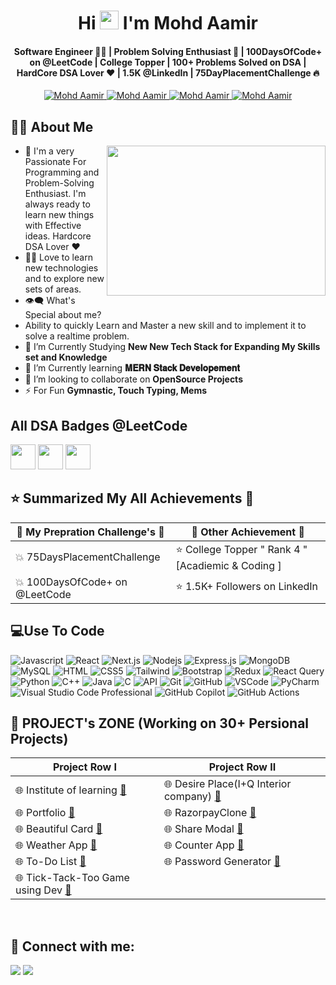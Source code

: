 
<h1 align="center">Hi <img src="https://raw.githubusercontent.com/MartinHeinz/MartinHeinz/master/wave.gif" width="30px"> I'm <b>Mohd Aamir</b></h1>
<h4 align="center"><b>Software Engineer 👨‍💻 | Problem Solving Enthusiast 🧠 | 100DaysOfCode+ on @LeetCode  | College Topper  | 100+ Problems Solved on DSA  | HardCore DSA Lover ❤️ | 1.5K @LinkedIn  | 75DayPlacementChallenge 🔥</b>
</b></h4>   

<p align="center"> 
   
 <a href="https://www.linkedin.com/in/aamircse" target="_blank">
  <img src="https://img.shields.io/badge/LinkedIn-0077B5?style=for-the-badge&logo=linkedin&logoColor=white" alt="Mohd Aamir"/>
 </a>
 <a href="https://github.com/aamir-cse" target="_blank">
  <img src="https://img.shields.io/badge/GitHub-181717?style=for-the-badge&logo=github&logoColor=white" alt="Mohd Aamir" />
 </a>
 <a href="https://www.instagram.com/web_developers_118/" target="_blank">
  <img src="https://img.shields.io/badge/Instagram-fe4164?style=for-the-badge&logo=instagram&logoColor=white" alt="Mohd Aamir" />
 </a> 
  
   <a href="mailto:mohdaamircse@gmail.com" target="_blank">
  <img src="https://img.shields.io/badge/Email-D14836?style=for-the-badge&logo=gmail&logoColor=white" alt="Mohd Aamir" />
 </a> 
</p>

   



## 🙋‍♂️ About Me
<a><img align="right" src="MyLCGoldBedge.gif" width="350" height="240" /></a>
- 🥋 I'm a very Passionate For Programming and Problem-Solving Enthusiast. I'm always ready to learn new things with Effective ideas. Hardcore DSA Lover ❤
- 👨‍💻 Love to learn new technologies and to explore new sets of areas.
- 👁‍🗨 What's Special about me? <br> 
- Ability to quickly Learn and Master a new skill and to implement it to solve a realtime problem.
- 📘 I’m Currently Studying **New New Tech Stack for Expanding My Skills set and Knowledge**
- 📘 I’m Currently learning **𝐌𝐄𝐑𝐍 𝐒𝐭𝐚𝐜𝐤 𝐃𝐞𝐯𝐞𝐥𝐨𝐩𝐞𝐦𝐞𝐧𝐭** 
- 👯 I’m looking to collaborate on **OpenSource Projects**
- ⚡ For Fun **Gymnastic, Touch Typing, Mems**

## All DSA Badges @LeetCode

<img src="https://assets.leetcode.com/static_assets/marketing/2024-100-new.gif" width="40px"></img>
<img src="https://assets.leetcode.com/static_assets/marketing/2024-50.gif" width="40px"></img>
<img src="https://assets.leetcode.com/static_assets/marketing/2023-50.gif" width="40px"></img>


## ⭐ Summarized My All Achievements 🎉

| 🎯 My Prepration Challenge's 🎯 | 🥇 Other Achievement 🥇 |
|------------------------------------|----------------------------------------|
| 💥 75DaysPlacementChallenge  | ⭐  College Topper " Rank 4 " [Acadiemic & Coding ] |
| 💥 100DaysOfCode+ on @LeetCode  |   ⭐ 1.5K+ Followers on LinkedIn |




## 💻Use To Code

![Javascript](https://img.shields.io/badge/Javascript-F0DB4F?style=for-the-badge&labelColor=black&logo=javascript&logoColor=F0DB4F)
![React](https://img.shields.io/badge/-React-61DBFB?style=for-the-badge&labelColor=black&logo=react&logoColor=61DBFB)
![Next.js](https://img.shields.io/badge/next.js-000000?style=for-the-badge&logo=nextdotjs&logoColor=white)
![Nodejs](https://img.shields.io/badge/Nodejs-3C873A?style=for-the-badge&labelColor=black&logo=node.js&logoColor=3C873A)
![Express.js](https://img.shields.io/badge/Express.js-000000?style=for-the-badge&logo=express&logoColor=white)
![MongoDB](https://img.shields.io/badge/MongoDB-4EA94B?style=for-the-badge&logo=mongodb&logoColor=white)
![MySQL](https://img.shields.io/badge/MySQL-lightgrey?logo=mysql&style=for-the-badge&logoColor=white&labelColor=blue)
![HTML](https://img.shields.io/badge/HTML5-E34F26?style=for-the-badge&logo=html5&logoColor=white)
![CSS5](https://img.shields.io/badge/CSS5-1572B6?style=for-the-badge&logo=css3&logoColor=white)
![Tailwind](https://img.shields.io/badge/Tailwind_CSS-092749?style=for-the-badge&logo=tailwindcss&logoColor=06B6D4&labelColor=000000)
![Bootstrap](https://img.shields.io/badge/Bootstrap-563D7C?style=for-the-badge&logo=bootstrap&logoColor=white)
![Redux](https://img.shields.io/badge/Redux-593D88?style=for-the-badge&logo=redux&logoColor=white)
![React Query](https://img.shields.io/badge/-React_Query-FF4154?style=for-the-badge&logo=react%20query&logoColor=white)
![Python](https://img.shields.io/badge/Python-3776AB?style=for-the-badge&logo=python&logoColor=white)
![C++](https://img.shields.io/badge/C++-00599C?style=for-the-badge&logo=c%2B%2B&logoColor=white)
![Java](https://img.shields.io/badge/Java-007396?style=for-the-badge&logo=java&logoColor=white)
![C](https://img.shields.io/badge/C-00599C?style=for-the-badge&logo=c&logoColor=white)
![API](https://img.shields.io/badge/API-008000?style=for-the-badge)
![Git](https://img.shields.io/badge/Git-F05032?style=for-the-badge&logo=git&logoColor=white)
![GitHub](https://img.shields.io/badge/GitHub-181717?style=for-the-badge&logo=github&logoColor=white)
![VSCode](https://img.shields.io/badge/Visual_Studio-0078d7?style=for-the-badge&logo=visual%20studio&logoColor=white)
![PyCharm](https://img.shields.io/badge/PyCharm-000000?style=for-the-badge&logo=pycharm&logoColor=white)
![Visual Studio Code Professional](https://img.shields.io/badge/VS_Code_Professional-007ACC?style=for-the-badge&logo=visual-studio-code&logoColor=white)
![GitHub Copilot](https://img.shields.io/badge/GitHub_Copilot-000000?style=for-the-badge&logo=github&logoColor=white)
![GitHub Actions](https://img.shields.io/badge/GitHub_Actions-2088FF?style=for-the-badge&logo=github-actions&logoColor=white)



## 📝 PROJECT's ZONE (Working on 30+ Persional Projects)

| Project Row I                        | Project Row II      |
|------------------------------------|----------------------------------------|
| 🌐  Institute of learning [**🔗**](https://instituteoflearning.in/) | 🌐 Desire Place(I+Q Interior company) [**🔗**](https://designplace.ourdigitalway.com/) | 
| 🌐  Portfolio [**🔗**](https://aamirportfolio1.netlify.app/) | 🌐 RazorpayClone [**🔗**](https://www.linkedin.com/posts/aamircse_frontendmagic-htmltailwindcreation-fintechinnovation-activity-7099276485760344066-DOuT?utm_source=share&utm_medium=member_desktop) | 
| 🌐 Beautiful Card  [**🔗**](https://aamir-beautifulcard.netlify.app/) | 🌐 Share Modal [**🔗**](https://aamir-sharemodal.netlify.app/) | 
| 🌐 Weather App [**🔗**](https://aamir-weatherapp.netlify.app/) | 🌐 Counter App [**🔗**](https://aamir-counter.netlify.app/) | 
| 🌐 To-Do List [**🔗**](https://aamirtodo.netlify.app/) |  🌐 Password Generator [**🔗**](https://passwordaamir.netlify.app/) | 
| 🌐 Tick-Tack-Too Game using Dev [**🔗**](https://aamirgame.netlify.app/) | 

<br>


## 📧 Connect with me:
<p align="left">

<a href = "https://www.linkedin.com/in/aamircse" target="_main"><img src="https://img.icons8.com/fluent/48/000000/linkedin.png"/></a>
<a href = "https://www.instagram.com/web_developers_118/"><img src="https://img.icons8.com/fluent/48/000000/instagram-new.png"/></a>

